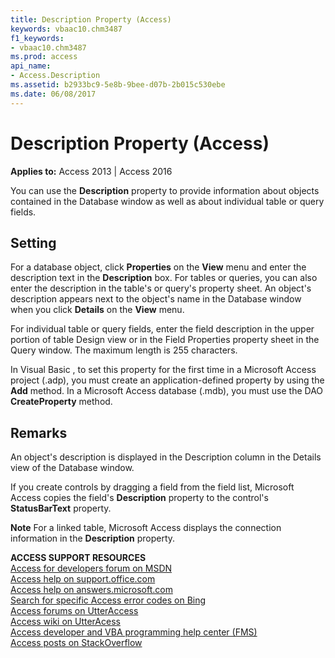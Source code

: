 ```yaml
---
title: Description Property (Access)
keywords: vbaac10.chm3487
f1_keywords:
- vbaac10.chm3487
ms.prod: access
api_name:
- Access.Description
ms.assetid: b2933bc9-5e8b-9bee-d07b-2b015c530ebe
ms.date: 06/08/2017
---
```



# Description Property (Access)

  

**Applies to:** Access 2013 | Access 2016

You can use the **Description** property to provide information about objects contained in the Database window as well as about individual table or query fields.


## Setting

For a database object, click **Properties** on the **View** menu and enter the description text in the **Description** box. For tables or queries, you can also enter the description in the table's or query's property sheet. An object's description appears next to the object's name in the Database window when you click **Details** on the **View** menu.

For individual table or query fields, enter the field description in the upper portion of table Design view or in the Field Properties property sheet in the Query window. The maximum length is 255 characters.

In Visual Basic , to set this property for the first time in a Microsoft Access project (.adp), you must create an application-defined property by using the **Add** method. In a Microsoft Access database (.mdb), you must use the DAO **CreateProperty** method.


## Remarks

An object's description is displayed in the Description column in the Details view of the Database window.

If you create controls by dragging a field from the field list, Microsoft Access copies the field's **Description** property to the control's **StatusBarText** property.


 **Note**  For a linked table, Microsoft Access displays the connection information in the **Description** property.

 **ACCESS SUPPORT RESOURCES**<br>
[Access for developers forum on MSDN](https://social.msdn.microsoft.com/Forums/office/en-US/home?forum=accessdev)<br>
[Access help on support.office.com](https://support.office.com/search/results?query=Access)<br>
[Access help on answers.microsoft.com](http://answers.microsoft.com/en-us/office/forum/access?page=1&;tab=question&;status=all&;auth=1)<br>
[Search for specific Access error codes on Bing](http://www.bing.com/)<br>
[Access forums on UtterAccess](http://www.utteraccess.com/forum/index.php?act=idx)<br>
[Access wiki on UtterAcess](http://www.utteraccess.com/forum/index.php?act=idx)<br>
[Access developer and VBA programming help center (FMS)](http://www.fmsinc.com/MicrosoftAccess/developer/)<br>
[Access posts on StackOverflow](http://stackoverflow.com/questions/tagged/ms-access)

